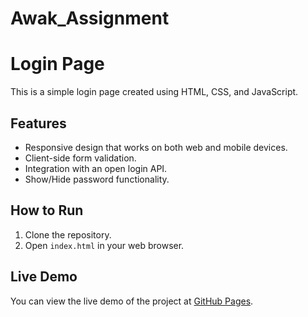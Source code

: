 # Awak_Assignment

# Login Page

This is a simple login page created using HTML, CSS, and JavaScript.

## Features
- Responsive design that works on both web and mobile devices.
- Client-side form validation.
- Integration with an open login API.
- Show/Hide password functionality.

## How to Run
1. Clone the repository.
2. Open `index.html` in your web browser.

## Live Demo
You can view the live demo of the project at [GitHub Pages](https://your-username.github.io/your-repository-name/).

